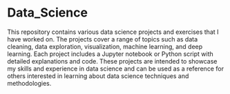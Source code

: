 # Data_Science

This repository contains various data science projects and exercises that I have worked on. The projects cover a range of topics such as data cleaning, data exploration, visualization, machine learning, and deep learning. Each project includes a Jupyter notebook or Python script with detailed explanations and code. These projects are intended to showcase my skills and experience in data science and can be used as a reference for others interested in learning about data science techniques and methodologies.
